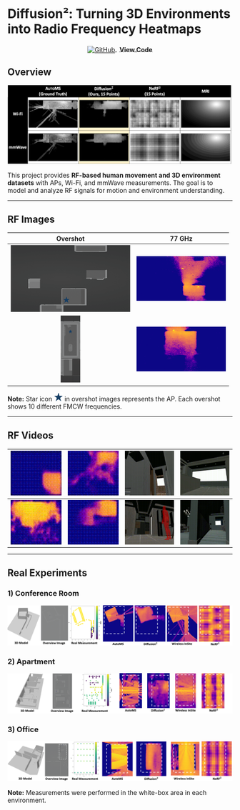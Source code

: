 <link rel="stylesheet" href="static/css/fontawesome.all.min.css">

# Diffusion²: Turning 3D Environments into Radio Frequency Heatmaps

<div align="center">

<!-- GitHub Button -->
<span class="link-block">
  <a href="https://github.com/kyoungjunpark/Diffusion2" target="_blank"
     class="external-link button is-normal is-rounded is-dark">
    <span class="icon" style="vertical-align: middle; margin-right: 6px;">
      <img src="https://github.githubassets.com/images/modules/logos_page/GitHub-Mark.png" width="24" alt="GitHub"/>
    </span>
    <span style="vertical-align: middle; font-weight: bold;">View Code</span>

  </a>
</span>

</div>


## Overview

<div align="center">
<img src="./test/overview.png" alt="Overview" width="1000"/>
</div>

This project provides **RF-based human movement and 3D environment datasets** with APs, Wi-Fi, and mmWave measurements. The goal is to model and analyze RF signals for motion and environment understanding.

---

## RF Images

| Overshot  | 77 GHz |
|  :------:  | :----: |
| <img src="./test/FMCW_1/overshot.png" height=150> | <img src="./test/FMCW_1/0.png" height=100> |
| <img src="./test/FMCW_2/overshot.png" height=150> | <img src="./test/FMCW_2/0.png" height=100> |

**Note:** Star icon <img src="./test/AP.png" height=20> in overshot images represents the AP. Each overshot shows 10 different FMCW frequencies.

---

## RF Videos

| <img src="./test/video/0.gif" height="100"> | <img src="./test/video/1.gif" height="100"> | <img src="./test/video/h1.gif" height="100"> | <img src="./test/video/h2.gif" height="100"> |
|:-------------------------------------------:|:-------------------------------------------:|:-------------------------------------------:|:-------------------------------------------:|
| <img src="./test/video/2.gif" height="100"> | <img src="./test/video/3.gif" height="100"> | <img src="./test/video/h3.gif" height="100"> | <img src="./test/video/h4.gif" height="100"> |

---

## Real Experiments

### 1) Conference Room
![Conference Room](./test/real/real_scenario_1_fix_nerf.png)

### 2) Apartment
![Apartment](./test/real/real_scenario_2_fix_nerf.png)

### 3) Office
![Office](./test/real/real_scenario_3_fix_nerf.png)

**Note:** Measurements were performed in the white-box area in each environment.
